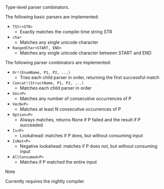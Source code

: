 Type-level parser combinators.

The following basic parsers are implemented:
- `TStr<STR>`
  - Exactly matches the compile-time string STR
- `char`
  - Matches any single unicode character
- `RangedChar<START, END>`
  - Matches any single unicode character between START and END

The following parser combinators are implemented:
- `Or!(EnumName, P1, P2, ...)`
  - Tries each child parser in order, returning the first successful match
- `Concat!(StructName, P1, P2, ...)`
  - Matches each child parser in order
- `Vec<P>`
  - Matches any number of consecutive occurrences of P
- `VecN<P>`
  - Matches at least N consecutive occurrences of P
- `Option<P>`
  - Always matches, returns None if P failed and the result if P succeeded
- `Is<P>`
  - Lookahead: matches if P does, but without consuming input
- `IsNot<P>`
  - Negative lookahead: matches if P does *not*, but without consuming input
- `AllConsumed<P>`
  - Matches if P matched the entire input

> [!NOTE]
Currently requires the nightly compiler
